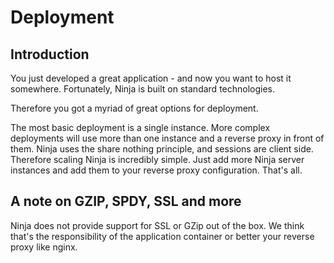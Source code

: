 Deployment
==========

Introduction
------------

You just developed a great application - and now you want to host it somewhere.
Fortunately, Ninja is built on standard technologies. 

Therefore you got a myriad of great options for deployment.

The most basic deployment is a single instance. More complex deployments will use
more than one instance and a reverse proxy in front of them. Ninja uses
the share nothing principle, and sessions are client side. Therefore scaling
Ninja is incredibly simple. Just add more Ninja server instances and add them
to your reverse proxy configuration. That's all.


A note on GZIP, SPDY, SSL and more
----------------------------------

Ninja does not provide support for SSL or GZip out of the box. We think that's
the responsibility of the application container or better your reverse proxy like
nginx. 
